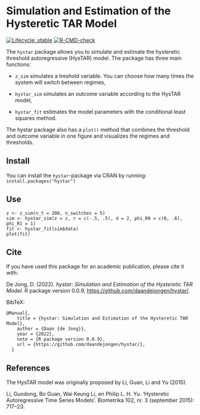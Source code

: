 # Simulation and Estimation of the Hysteretic TAR Model

<!-- badges: start -->
[![Lifecycle: stable](https://img.shields.io/badge/lifecycle-experimental-orange.svg)](https://lifecycle.r-lib.org/articles/stages.html#experimental)
[![R-CMD-check](https://github.com/daandejongen/hystar/actions/workflows/R-CMD-check.yaml/badge.svg)](https://github.com/daandejongen/hystar/actions/workflows/R-CMD-check.yaml)
<!-- badges: end -->

The `hystar` package allows you to simulate and estimate the hysteretic
threshold autoregressive (HysTAR) model. The package has three main functions: 

* `z_sim` simulates a treshold variable. You can choose how many times the
system will switch between regimes,

* `hystar_sim` simulates an outcome variable according to the HysTAR model,

* `hystar_fit` estimates the model parameters with the conditional least
squares method.

The hystar package also has a `plot()` method that combines the
threshold and outcome variable in one figure and visualizes the regimes and 
thresholds.

## Install
You can install the `hystar`-package via CRAN by running:
`install.packages("hystar")`

## Use
```
z <- z_sim(n_t = 200, n_switches = 5)
sim <- hystar_sim(z = z, r = c(-.5, .5), d = 2, phi_R0 = c(0, .6), phi_R1 = 1)
fit <- hystar_fit(sim$data)
plot(fit)
```

## Cite
If you have used this package for an academic publication, please cite it with:

De Jong, D. (2022). _hystar: Simulation and Estimation of the Hysteretic TAR Model_. R package version 0.0.9, <https://github.com/daandejongen/hystar/>.

BibTeX:
```
@Manual{,
    title = {hystar: Simulation and Estimation of the Hysteretic TAR Model},
    author = {Daan {de Jong}},
    year = {2022},
    note = {R package version 0.0.9},
    url = {https://github.com/daandejongen/hystar/},
  }
```

## References
The HysTAR model was originally proposed by Li, Guan, Li and Yu (2015). 

Li, Guodong, Bo Guan, Wai Keung Li, en Philip L. H. Yu. ‘Hysteretic Autoregressive Time Series Models’. Biometrika 102, nr. 3 (september 2015): 717–23.
